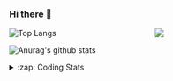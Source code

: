 ### Hi there 👋

<!--
**tao8687/tao8687** is a ✨ _special_ ✨ repository because its `README.md` (this file) appears on your GitHub profile.

Here are some ideas to get you started:

- 🔭 I’m currently working on ...
- 🌱 I’m currently learning ...
- 👯 I’m looking to collaborate on ...
- 🤔 I’m looking for help with ...
- 💬 Ask me about ...
- 📫 How to reach me: ...
- 😄 Pronouns: ...
- ⚡ Fun fact: ...
-->

<img align='right' src="https://media.giphy.com/media/M9gbBd9nbDrOTu1Mqx/giphy.gif" width="240">

  
![Top Langs](https://github-readme-stats.vercel.app/api/top-langs/?username=tao8687&layout=compact&title_color=23238E&text_color=A67D3D)

![Anurag's github stats](https://github-readme-stats.vercel.app/api?username=tao8687&show_icons=true&&text_color=A67D3D&title_color=23238E&show_icons=false&count_private=true&hide=stars)

<details>
  <summary>:zap: Coding Stats</summary>
  <br>
    
<!--START_SECTION:waka-->
![Code Time](http://img.shields.io/badge/Code%20Time-2%2C133%20hrs%2020%20mins-blue)

![Profile Views](http://img.shields.io/badge/Profile%20Views-0-blue)

**🐱 My GitHub Data** 

> 📦 1.5 MB Used in GitHub's Storage 
 > 
> 🏆 229 Contributions in the Year 2025
 > 
> 🚫 Not Opted to Hire
 > 
> 📜 63 Public Repositories 
 > 
> 🔑 24 Private Repositories 
 > 
**I'm an Early 🐤** 

```text
🌞 Morning                1831 commits        ██████████████████████░░░   89.58 % 
🌆 Daytime                90 commits          █░░░░░░░░░░░░░░░░░░░░░░░░   04.40 % 
🌃 Evening                119 commits         █░░░░░░░░░░░░░░░░░░░░░░░░   05.82 % 
🌙 Night                  4 commits           ░░░░░░░░░░░░░░░░░░░░░░░░░   00.20 % 
```
📅 **I'm Most Productive on Wednesday** 

```text
Monday                   293 commits         ████░░░░░░░░░░░░░░░░░░░░░   14.33 % 
Tuesday                  279 commits         ███░░░░░░░░░░░░░░░░░░░░░░   13.65 % 
Wednesday                350 commits         ████░░░░░░░░░░░░░░░░░░░░░   17.12 % 
Thursday                 274 commits         ███░░░░░░░░░░░░░░░░░░░░░░   13.41 % 
Friday                   290 commits         ████░░░░░░░░░░░░░░░░░░░░░   14.19 % 
Saturday                 284 commits         ███░░░░░░░░░░░░░░░░░░░░░░   13.89 % 
Sunday                   274 commits         ███░░░░░░░░░░░░░░░░░░░░░░   13.41 % 
```


📊 **This Week I Spent My Time On** 

```text
🕑︎ Time Zone: Asia/Shanghai

💬 Programming Languages: 
HTML                     2 hrs 34 mins       █████████░░░░░░░░░░░░░░░░   37.95 % 
C++                      1 hr 3 mins         ████░░░░░░░░░░░░░░░░░░░░░   15.66 % 
C                        49 mins             ███░░░░░░░░░░░░░░░░░░░░░░   12.14 % 
Other                    40 mins             ██░░░░░░░░░░░░░░░░░░░░░░░   09.93 % 
JavaScript               35 mins             ██░░░░░░░░░░░░░░░░░░░░░░░   08.77 % 

🔥 Editors: 
VS Code                  4 hrs 4 mins        ███████████████░░░░░░░░░░   60.10 % 
Cursor                   2 hrs 42 mins       ██████████░░░░░░░░░░░░░░░   39.90 % 

🐱‍💻 Projects: 
icart_mini_driver_ws     3 hrs 12 mins       ████████████░░░░░░░░░░░░░   47.30 % 
STM32                    1 hr 11 mins        ████░░░░░░░░░░░░░░░░░░░░░   17.44 % 
als_ros                  50 mins             ███░░░░░░░░░░░░░░░░░░░░░░   12.35 % 
web-build                45 mins             ███░░░░░░░░░░░░░░░░░░░░░░   11.25 % 
SeerRobotics             14 mins             █░░░░░░░░░░░░░░░░░░░░░░░░   03.46 % 

💻 Operating System: 
Linux                    6 hrs 47 mins       █████████████████████████   100.00 % 
```

**I Mostly Code in C++** 

```text
C++                      11 repos            █████████░░░░░░░░░░░░░░░░   34.38 % 
Python                   8 repos             ██████░░░░░░░░░░░░░░░░░░░   25.00 % 
JavaScript               2 repos             ██░░░░░░░░░░░░░░░░░░░░░░░   06.25 % 
Batchfile                1 repo              █░░░░░░░░░░░░░░░░░░░░░░░░   03.12 % 
HTML                     1 repo              █░░░░░░░░░░░░░░░░░░░░░░░░   03.12 % 
```



**Timeline**

![Lines of Code chart](https://raw.githubusercontent.com/tao8687/tao8687/master/assets/bar_graph.png)


 Last Updated on 16/08/2025 01:55:25 UTC
<!--END_SECTION:waka-->
</details>
